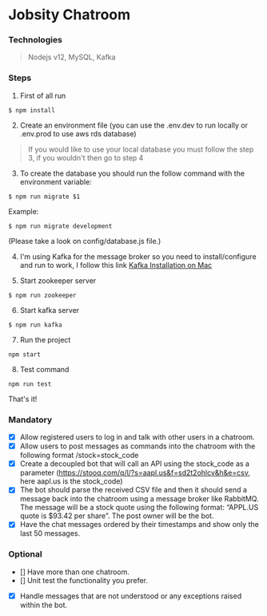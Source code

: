 # Jobsity Chatroom

### Technologies
> Nodejs v12, MySQL, Kafka

### Steps

1. First of all run
```
$ npm install
```

2. Create an environment file (you can use the .env.dev to run locally or .env.prod to use aws rds database)
> If you would like to use your local database you must follow the step 3, if you wouldn't then go to step 4

3. To create the database you should run the follow command with the environment variable:
```
$ npm run migrate $1
```
Example:
```
$ npm run migrate development
```

(Please take a look on config/database.js file.)

4. I'm using Kafka for the message broker so you need to install/configure and run to work, I follow this link [Kafka Installation on Mac](https://medium.com/@Ankitthakur/apache-kafka-installation-on-mac-using-homebrew-a367cdefd273)

5. Start zookeeper server
```
$ npm run zookeeper
```

6. Start kafka server
```
$ npm run kafka
```

7. Run the project
```
npm start
```

8. Test command
```
npm run test
```

That's it!

### Mandatory
- [x] Allow registered users to log in and talk with other users in a chatroom.
- [x] Allow users to post messages as commands into the chatroom with the following format
/stock=stock_code
- [x] Create a decoupled bot that will call an API using the stock_code as a parameter
(https://stooq.com/q/l/?s=aapl.us&f=sd2t2ohlcv&h&e=csv, here aapl.us is the
stock_code)
- [x] The bot should parse the received CSV file and then it should send a message back into
the chatroom using a message broker like RabbitMQ. The message will be a stock quote
using the following format: “APPL.US quote is $93.42 per share”. The post owner will be
the bot.
- [x] Have the chat messages ordered by their timestamps and show only the last 50
messages.

### Optional
- [] Have more than one chatroom.
- [] Unit test the functionality you prefer.
- [x] Handle messages that are not understood or any exceptions raised within the bot.
